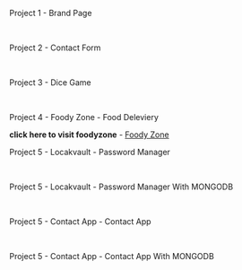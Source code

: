 <p>Project 1 - Brand Page</p>
<br>
<p>Project 2 - Contact Form</p>
<br>
<p>Project 3 - Dice Game</p>
<br>
<p>Project 4 - Foody Zone - Food Deleviery</p> 
<b>click here to visit foodyzone</b> - <a href="https://foodyzone-rho.vercel.app/">Foody Zone</a>
<br>
<p>Project 5 - Locakvault - Password Manager</p>
<br>
<p>Project 5 - Locakvault - Password Manager With MONGODB </p>
<br>
<p>Project 5 - Contact App - Contact App</p>
<br>
<p>Project 5 - Contact App - Contact App With MONGODB </p>
